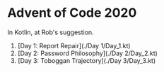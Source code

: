 # Advent of Code 2020
In Kotlin, at Rob's suggestion.

1. [Day 1: Report Repair](./Day 1/Day_1.kt)
2. [Day 2: Password Philosophy](./Day 2/Day_2.kt)
3. [Day 3: Toboggan Trajectory](./Day 3/Day_3.kt)
